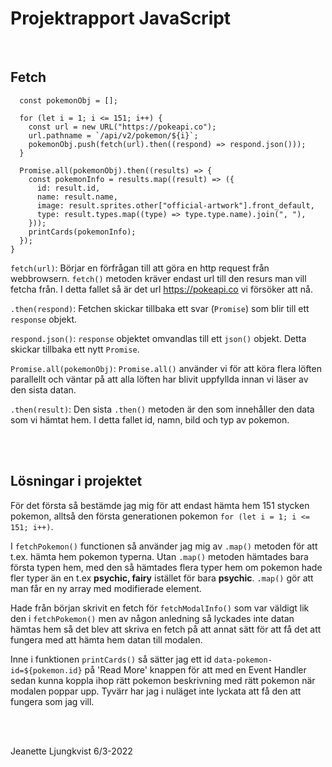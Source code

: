 # Projektrapport JavaScript

<br>

## Fetch

```function fetchPokemon() {
  const pokemonObj = [];

  for (let i = 1; i <= 151; i++) {
    const url = new URL("https://pokeapi.co");
    url.pathname = `/api/v2/pokemon/${i}`;
    pokemonObj.push(fetch(url).then((respond) => respond.json()));
  }

  Promise.all(pokemonObj).then((results) => {
    const pokemonInfo = results.map((result) => ({
      id: result.id,
      name: result.name,
      image: result.sprites.other["official-artwork"].front_default,
      type: result.types.map((type) => type.type.name).join(", "),
    }));
    printCards(pokemonInfo);
  });
}
```

`fetch(url)`: Börjar en förfrågan till att göra en http request från webbrowsern. 
`fetch()` metoden kräver endast url till den resurs man vill fetcha från. I detta 
fallet så är det url https://pokeapi.co vi försöker att nå.

`.then(respond)`: Fetchen skickar tillbaka ett svar (`Promise`) som blir till ett 
`response` objekt.

`respond.json()`: `response` objektet omvandlas till ett `json()` objekt. Detta 
skickar tillbaka ett nytt `Promise`.

`Promise.all(pokemonObj)`: `Promise.all()` använder vi för att köra flera löften
parallellt och väntar på att alla löften har blivit uppfyllda innan vi läser av den 
sista datan. 

`.then(result)`: Den sista `.then()` metoden är den som innehåller den data som vi 
hämtat hem. I detta fallet id, namn, bild och typ av pokemon. 

<br>
<br>

## Lösningar i projektet



För det första så bestämde jag mig för att endast hämta hem 151 stycken pokemon, 
alltså den första generationen pokemon `for (let i = 1; i <= 151; i++)`. 

I `fetchPokemon()` functionen så använder jag mig av `.map()` metoden för att t.ex.
hämta hem pokemon typerna. Utan `.map()` metoden hämtades bara första typen hem, 
med den så hämtades flera typer hem om pokemon hade fler typer än en t.ex **psychic, fairy**
istället för bara **psychic**. `.map()` gör 
att man får en ny array med modifierade element.

Hade från början skrivit en fetch för `fetchModalInfo()` som var väldigt lik den i
`fetchPokemon()` men av någon anledning så lyckades inte datan hämtas hem så det blev
att skriva en fetch på att annat sätt för att få det att fungera med att hämta hem 
datan till modalen.

Inne i funktionen `printCards()` så sätter jag ett id `data-pokemon-id=${pokemon.id}`
på 'Read More' knappen för att med en Event Handler sedan kunna koppla ihop rätt
pokemon beskrivning med rätt pokemon när modalen poppar upp. Tyvärr har jag i nuläget
inte lyckata att få den att fungera som jag vill.

<br>
<br>

Jeanette Ljungkvist 6/3-2022


